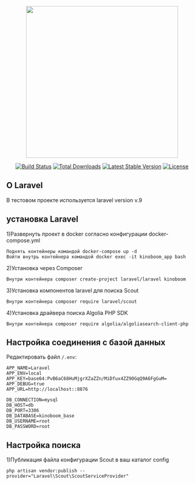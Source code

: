 <p align="center"><a href="https://laravel.com" target="_blank"><img src="https://raw.githubusercontent.com/laravel/art/master/logo-lockup/5%20SVG/2%20CMYK/1%20Full%20Color/laravel-logolockup-cmyk-red.svg" width="400"></a></p>

<p align="center">
<a href="https://travis-ci.org/laravel/framework"><img src="https://travis-ci.org/laravel/framework.svg" alt="Build Status"></a>
<a href="https://packagist.org/packages/laravel/framework"><img src="https://img.shields.io/packagist/dt/laravel/framework" alt="Total Downloads"></a>
<a href="https://packagist.org/packages/laravel/framework"><img src="https://img.shields.io/packagist/v/laravel/framework" alt="Latest Stable Version"></a>
<a href="https://packagist.org/packages/laravel/framework"><img src="https://img.shields.io/packagist/l/laravel/framework" alt="License"></a>
</p>

## О Laravel

В тестовом проекте используется laravel version v.9

## установка Laravel

1)Развернуть проект в docker согласно конфигурации docker-compose.yml

```
Поднять контейнеры командой docker-compose up -d
Войти внутрь контейнера командой docker exec -it kinoboom_app bash
```

2)Установка через Composer

```
Внутри контейнера composer create-project laravel/laravel kinoboom
```

3)Установка компонентов laravel для поиска Scout

```
Внутри контейнера composer require laravel/scout
```

4)Установка драйвера поиска Algolia PHP SDK

```
Внутри контейнера composer require algolia/algoliasearch-client-php
```

## Настройка соединения с базой данных

Редактировать файл `/.env`:

```
APP_NAME=Laravel
APP_ENV=local
APP_KEY=base64:PvB6aC68HuMjgrXZaZZn/MiDfux4ZZ9OGqQ9A6FgGuM=
APP_DEBUG=true
APP_URL=http://localhost::8876

DB_CONNECTION=mysql
DB_HOST=db
DB_PORT=3306
DB_DATABASE=kinoboom_base
DB_USERNAME=root
DB_PASSWORD=root

```

## Настройка поиска

1)Публикация файла конфигурации Scout в ваш каталог config

```
php artisan vendor:publish --provider="Laravel\Scout\ScoutServiceProvider"
```
